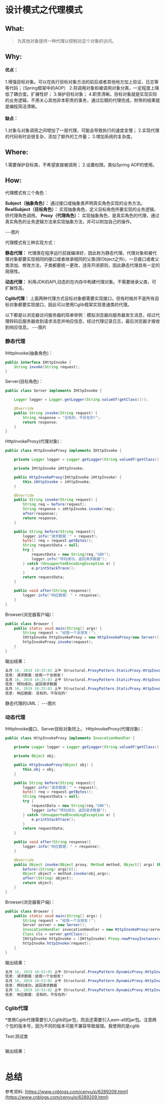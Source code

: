 # 设计模式之代理模式
## What:
>为其他对象提供一种代理以控制对这个对象的访问。
## Why:
#### 优点：
1.增强目标对象。可以在执行目标对象方法的前后或者其他地方加上验证、日志等等代码；（Spring框架中的AOP）
2.将调用对象和被调用对象分离，一定程度上降低了耦合度。扩展性好；
3.保护目标对象；
4.职责清晰。目标对象就是实现实际的业务逻辑，不用关心其他非本职责的事务，通过后期的代理完成，附带的结果就是编程简洁清晰。

#### 缺点：
1.对象与对象调用之间增加了一层代理，可能会导致执行的速度变慢；
2.实现代理的代码有时会很复杂，添加了额外的工作量；
3.增加系统的复杂度。

## Where:
1.需要保护目标类，不希望直接被调用；
2.设置权限。类似Spring AOP的使用。

## How:

代理模式有三个角色：

**Subject（抽象角色）：** 通过接口或抽象类声明真实角色实现的业务方法。
**RealSubject（目标角色）：** 实现抽象角色，定义目标角色所要实现的业务逻辑，供代理角色调用。
**Proxy（代理角色）：** 实现抽象角色，是真实角色的代理，通过真实角色的业务逻辑方法来实现抽象方法，并可以附加自己的操作。

---图片

代理模式有三种实现方式：

**静态代理：** 代理类在程序运行前就编译好，因此称为静态代理。代理对象和被代理对象都要实现相同的接口或者继承相同的父类(除Object之外)，一旦接口或者父类添加、修改方法，子类都要统一更改，违背开闭原则，因此静态代理具有一定的局限性。

**动态代理：** 利用JDK的API,动态的在内存中构建代理对象。不需要继承父类，可扩展性高。

**Cglib代理：** 上面两种代理方式目标对象都需要实现接口，但有时候并不是所有目标对象都要实现接口，因此可以使用Cglib框架实现普通类的代理。

以下都是以浏览器访问服务器的简单举例：模拟浏览器向服务器发生消息，经过代理转码后服务器收到请求消息并响应信息，经过代理记录日志，最后浏览器才接收到响应信息。
---图片

### 静态代理

IHttpInvoke(抽象角色)：
```java
public interface IHttpInvoke {
    String invoke(String request);
}
```
Server(目标角色)：
```java
public class Server implements IHttpInvoke {

    Logger logger = Logger.getLogger(String.valueOf(getClass()));

    @Override
    public String invoke(String request) {
        String response = "没有的，不存在的!";
        return response;
    }
}
```
HttpInvokeProxy(代理对象)：
```java
public class HttpInvokeProxy implements IHttpInvoke {

    private Logger logger = Logger.getLogger(String.valueOf(getClass()));

    private IHttpInvoke iHttpInvoke;

    public HttpInvokeProxy(IHttpInvoke iHttpInvoke) {
        this.iHttpInvoke = iHttpInvoke;
    }

    @Override
    public String invoke(String request) {
        String req = before(request);
        String response = iHttpInvoke.invoke(req);
        after(response);
        return response;
    }

    public String before(String request){
        logger.info("请求数据：" + request);
        byte[] req = request.getBytes();
        String requestData = null;
        try {
            requestData = new String(req,"GBK");
            logger.info("转码成功，返回请求数据");
        } catch (UnsupportedEncodingException e) {
            e.printStackTrace();
        }
        return requestData;
    }

    public void after(String response){
        logger.info("响应数据: " + response);
    }
}
```
Browser(浏览器客户端)：
```java
public class Browser {
    public static void main(String[] args) {
        String request = "给我一个女朋友！";
        IHttpInvoke httpInvokeProxy = new HttpInvokeProxy(new Server());
        httpInvokeProxy.invoke(request);
    }
}
```
输出结果：
```java
五月 16, 2019 10:25:02 上午 Structural.ProxyPattern.StaticProxy.HttpInvokeProxy before
信息: 请求数据：给我一个女朋友！
五月 16, 2019 10:25:03 上午 Structural.ProxyPattern.StaticProxy.HttpInvokeProxy before
信息: 转码成功，返回请求数据
五月 16, 2019 10:25:03 上午 Structural.ProxyPattern.StaticProxy.HttpInvokeProxy after
信息: 响应数据: 没有的，不存在的!
```

静态代理的UML：
---图片






### 动态代理
IHttpInvoke接口、Server目标对象同上。
HttpInvokeProxy(代理对象)：
```java
public class HttpInvokeProxy implements InvocationHandler {

    private Logger logger = Logger.getLogger(String.valueOf(getClass()));

    private Object obj;

    public HttpInvokeProxy(Object obj) {
        this.obj = obj;
    }

    public String before(String request){
        logger.info("请求数据：" + request);
        byte[] req = request.getBytes();
        String requestData = null;
        try {
            requestData = new String(req,"GBK");
            logger.info("转码成功，返回请求数据");
        } catch (UnsupportedEncodingException e) {
            e.printStackTrace();
        }
        return requestData;
    }

    public void after(String response){
        logger.info("响应数据: " + response);
    }

    @Override
    public Object invoke(Object proxy, Method method, Object[] args) throws Throwable {
        before((String) args[0]);
        Object object = method.invoke(obj,args);
        after((String) object);
        return object;
    }
}
```
Browser(浏览器客户端)：
```java
public class Browser {
    public static void main(String[] args) {
        String request = "给我一个女朋友！";
        Server server = new Server();
        InvocationHandler invocationHandler = new HttpInvokeProxy(server);
        Class cls = server.getClass();
        IHttpInvoke httpInvoke = (IHttpInvoke) Proxy.newProxyInstance(cls.getClassLoader(),cls.getInterfaces(),invocationHandler);
        httpInvoke.httpInvoke(request);
    }
}
```
输出结果：
```java
五月 16, 2019 10:53:01 上午 Structural.ProxyPattern.DynamicProxy.HttpInvokeProxy before
信息: 请求数据：给我一个女朋友！
五月 16, 2019 10:53:02 上午 Structural.ProxyPattern.DynamicProxy.HttpInvokeProxy before
信息: 转码成功，返回请求数据
五月 16, 2019 10:53:02 上午 Structural.ProxyPattern.DynamicProxy.HttpInvokeProxy after
信息: 响应数据: 没有的，不存在的!
```

### Cglib代理
*使用Cglib代理需要引入Cglib的jar包，而且还需要引入asm-all的jar包。注意两个包的版本号，因为不同的版本可能不兼容导致报错。我使用的是cglib

Test:测试类
```java

```
输出结果：
```java

```



# 总结

参考资料:
[https://www.cnblogs.com/cenyu/p/6289209.html](https://www.cnblogs.com/cenyu/p/6289209.html)